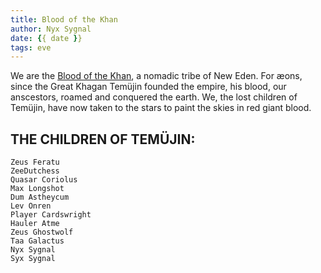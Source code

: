 ```yaml
---
title: Blood of the Khan
author: Nyx Sygnal
date: {{ date }}
tags: eve
---
```

We are the [Blood of the Khan](https://eve.tenzin.ca/), a nomadic tribe of New Eden.  For æons, since the Great Khagan Temüjin founded the empire, his blood, our anscestors, roamed and conquered the earth.  We, the lost children of Temüjin, have now taken to the stars to paint the skies in red giant blood.

## THE CHILDREN OF TEMÜJIN:

```
Zeus Feratu
ZeeDutchess
Quasar Coriolus
Max Longshot
Dum Astheycum
Lev Onren
Player Cardswright
Hauler Atme
Zeus Ghostwolf
Taa Galactus
Nyx Sygnal
Syx Sygnal
```